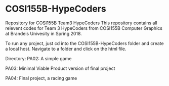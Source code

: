 # COSI155B-HypeCoders
Repository for COSI155B Team3 HypeCoders
This repository contains all relevent codes for Team 3 HypeCoders from COSI155B Computer Graphics
at Brandeis Univesity in Spring 2018. 

To run any project, just cd into the COSI155B-HypeCoders folder and create a local host.
Navigate to a folder and click on the html file. 

Directory:
PA02: A simple game

PA03: Minimal Viable Product version of final project

PA04: Final project, a racing game
